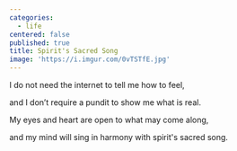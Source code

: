 ```yaml
---
categories:
  - life
centered: false
published: true
title: Spirit's Sacred Song
image: 'https://i.imgur.com/0vTSTfE.jpg'
---
```

I do not need the internet
to tell me how to feel,

and I don’t require a pundit
to show me what is real.

My eyes and heart are open
to what may come along,

and my mind will sing in harmony
with spirit's sacred song.
